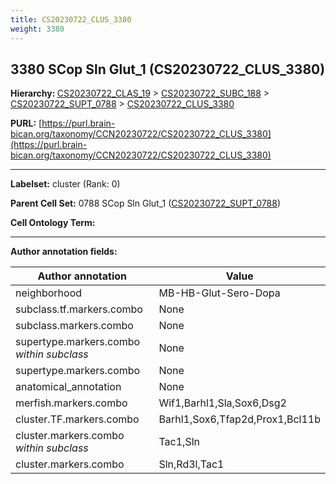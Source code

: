 ```yaml
---
title: CS20230722_CLUS_3380
weight: 3380
---
```

## 3380 SCop Sln Glut_1 (CS20230722_CLUS_3380)
<b>Hierarchy: </b>
[CS20230722_CLAS_19](../CS20230722_CLAS_19) >
[CS20230722_SUBC_188](../CS20230722_SUBC_188) >
[CS20230722_SUPT_0788](../CS20230722_SUPT_0788) >
[CS20230722_CLUS_3380](../CS20230722_CLUS_3380)

**PURL:** [https://purl.brain-bican.org/taxonomy/CCN20230722/CS20230722_CLUS_3380](https://purl.brain-bican.org/taxonomy/CCN20230722/CS20230722_CLUS_3380)

---


**Labelset:** cluster (Rank: 0)

**Parent Cell Set:** 0788 SCop Sln Glut_1 ([CS20230722_SUPT_0788](../CS20230722_SUPT_0788))



**Cell Ontology Term:** 

[MARKER GENES.]: #


---

[TRANSFERRED ANNOTATIONS.]: #


[AUTHOR ANNOTATION FIELDS.]: #


**Author annotation fields:**

| Author annotation | Value |
|-------------------|-------|
|neighborhood|MB-HB-Glut-Sero-Dopa|
|subclass.tf.markers.combo|None|
|subclass.markers.combo|None|
|supertype.markers.combo _within subclass_|None|
|supertype.markers.combo|None|
|anatomical_annotation|None|
|merfish.markers.combo|Wif1,Barhl1,Sla,Sox6,Dsg2|
|cluster.TF.markers.combo|Barhl1,Sox6,Tfap2d,Prox1,Bcl11b|
|cluster.markers.combo _within subclass_|Tac1,Sln|
|cluster.markers.combo|Sln,Rd3l,Tac1|
